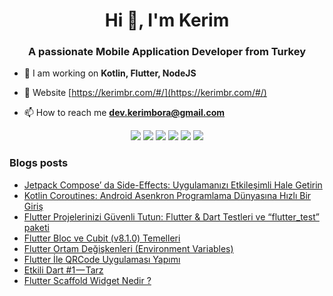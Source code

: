 <h1 align="center">Hi 👋, I'm Kerim</h1>
<h3 align="center">A passionate Mobile Application Developer from Turkey</h3>


- 🌱 I am working on **Kotlin, Flutter, NodeJS**

- 🌌 Website [https://kerimbr.com/#/](https://kerimbr.com/#/)

- 📫 How to reach me **dev.kerimbora@gmail.com**


<p align="center">
 <img src="https://img.shields.io/badge/Flutter-02569B?style=for-the-badge&logo=flutter&logoColor=white">
 <img src="https://img.shields.io/badge/Kotlin-0095D5?&style=for-the-badge&logo=kotlin&logoColor=white">
 <img src="https://img.shields.io/badge/Node.js-43853D?style=for-the-badge&logo=node.js&logoColor=white"/>
 <img src="https://img.shields.io/badge/git%20-%23F05032.svg?&style=for-the-badge&logo=git&logoColor=white"/> 
 <img src="https://img.shields.io/badge/Unity-100000?style=for-the-badge&logo=unity&logoColor=white">
 <img src="https://img.shields.io/badge/React%20-1f292b.svg?&style=for-the-badge&logo=react&logoColor=white">
</p>

### Blogs posts
<!-- BLOG-POST-LIST:START -->
- [Jetpack Compose’ da Side-Effects: Uygulamanızı Etkileşimli Hale Getirin](https://dev-kerimbora.medium.com/jetpack-compose-side-effects-aea19ea40642?source=rss-d8f584a0c3d7------2)
- [Kotlin Coroutines: Android Asenkron Programlama Dünyasına Hızlı Bir Giriş](https://dev-kerimbora.medium.com/kotlin-coroutines-android-asenkron-programlama-d%C3%BCnyas%C4%B1na-h%C4%B1zl%C4%B1-bir-giri%C5%9F-c941ac5bde79?source=rss-d8f584a0c3d7------2)
- [Flutter Projelerinizi Güvenli Tutun: Flutter &amp; Dart Testleri ve “flutter_test” paketi](https://dev-kerimbora.medium.com/flutter-dart-testleri-ve-flutter-test-paketi-a8d70c2a684b?source=rss-d8f584a0c3d7------2)
- [Flutter Bloc ve Cubit &lpar;v8.1.0&rpar; Temelleri](https://dev-kerimbora.medium.com/flutter-bloc-ve-cubit-v8-1-0-a0d573bfb8dc?source=rss-d8f584a0c3d7------2)
- [Flutter Ortam Değişkenleri &lpar;Environment Variables&rpar;](https://dev-kerimbora.medium.com/flutter-ortam-de%C4%9Fi%C5%9Fkenleri-environment-variables-e348ac96fbd6?source=rss-d8f584a0c3d7------2)
- [Flutter İle QRCode Uygulaması Yapımı](https://dev-kerimbora.medium.com/flutter-i%CC%87le-qrcode-uygulamas%C4%B1-yap%C4%B1m%C4%B1-501266e67041?source=rss-d8f584a0c3d7------2)
- [Etkili Dart #1 — Tarz](https://dev-kerimbora.medium.com/etkili-dart-1-tarz-36ad8d3c7576?source=rss-d8f584a0c3d7------2)
- [Flutter Scaffold Widget Nedir ?](https://dev-kerimbora.medium.com/flutter-scaffold-widget-nedir-9c2e28637ee9?source=rss-d8f584a0c3d7------2)
<!-- BLOG-POST-LIST:END -->


